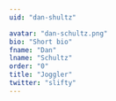 ```yaml
---
uid: "dan-shultz"

avatar: "dan-schultz.png"
bio: "Short bio"
fname: "Dan"
lname: "Schultz"
order: "0"
title: "Joggler"
twitter: "slifty"
---
```

